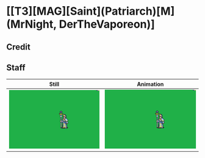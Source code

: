 # [\[T3\]\[MAG\]\[Saint\]\(Patriarch\)\[M\]\(MrNight, DerTheVaporeon\)]

## Credit


	
## Staff

| Still | Animation |
| :---: | :-------: |
| ![Staff still](./Staff_000.png) | ![Staff animation](./Staff.gif) |
